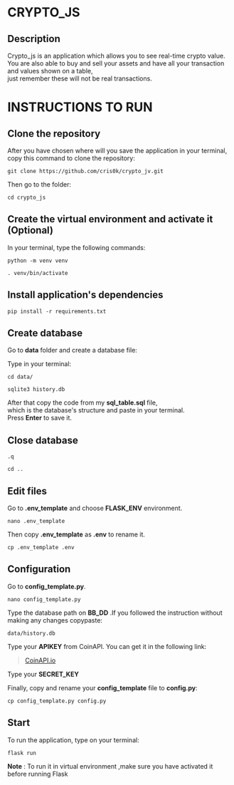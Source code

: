 # CRYPTO_JS

## Description

Crypto_js is an application which allows you to see real-time crypto value.\
You are also able to buy and sell your assets and have all your transaction and values shown on a table,\
just remember these will not be real transactions.


# INSTRUCTIONS TO RUN

## Clone the repository
After you have chosen where will you save the application in your terminal, copy this command to clone the repository:

```
git clone https://github.com/cris0k/crypto_jv.git
```
Then go to the folder:

```
cd crypto_js
```
## Create the virtual environment and activate it (Optional)

In your terminal, type the following commands:

```
python -m venv venv
```
```
. venv/bin/activate
```

## Install application's dependencies

```
pip install -r requirements.txt
```

## Create database

Go to **data** folder and create a database file:

Type in your terminal:

```
cd data/
```

```
sqlite3 history.db
```

After that copy the code from my **sql_table.sql** file,\
which is the database's structure and paste in your terminal.\
Press **Enter** to save it.

## Close database

```
.q
```

```
cd ..
```

## Edit files

Go to **.env_template** and choose **FLASK_ENV** environment.

```
nano .env_template
```
Then copy  **.env_template** as **.env** to rename it.

```
cp .env_template .env
```
## Configuration

Go to **config_template.py**.
```
nano config_template.py
```

Type the database path on **BB_DD** .If you followed the instruction without making any changes copypaste:

```
data/history.db
```

Type your **APIKEY** from CoinAPI. You can get it in the following link:

> [CoinAPI.io](https://www.coinapi.io/)

Type your **SECRET_KEY**

Finally, copy and rename your **config_template** file to **config.py**:

```
cp config_template.py config.py
```

## Start

To run the application, type on your terminal:

```
flask run
```

**Note** : To run it in virtual environment ,make sure you have activated it before running Flask